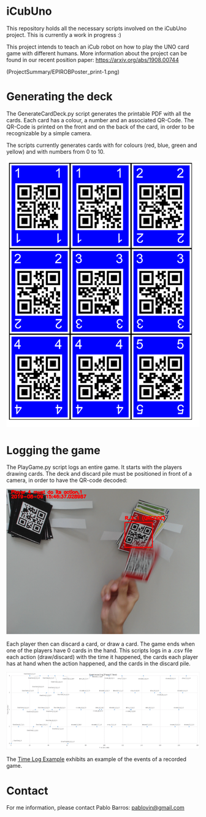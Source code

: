 # iCubUno
This repository holds all the necessary scripts involved on the iCubUno project. This is currently a work in progress :)

This project intends to teach an iCub robot on how to play the UNO card game with different humans. 
More information about the project can be found in our recent position paper: https://arxiv.org/abs/1908.00744

(ProjectSummary/EPIROBPoster_print-1.png)


# Generating the deck

The GenerateCardDeck.py script generates the printable PDF with all the cards. Each card has a colour, a number and an associated QR-Code. The QR-Code is printed on the front and on the back of the card, in order to be recognizable by a simple camera.

The scripts currently generates cards with for colours (red, blue, green and yellow) and with numbers from 0 to 10. 

![Deck Example](DeckExample/Printable_B_0.png)


# Logging the game 

The PlayGame.py script logs an entire game. It starts with the players drawing cards. The deck and discard pile must be positioned in front of a camera, in order to have the QR-code decoded:

![Card position example](Logexample/2109.png)

Each player then can discard a card, or draw a card. The game ends when one of the players have 0 cards in the hand.
This scripts logs in a .csv file each action (draw/discard) with the time it happened, the cards each player has at hand when the action happened, and the cards in the discard pile.

![Event time line example](Logexample/Example_Video1_Timeline.png)

The  [Time Log Example](Logexample/Example_Video1_EventsLog.csv) exhibits an example of the events of a recorded game.





# Contact

For me information, please contact Pablo Barros: pablovin@gmail.com



